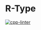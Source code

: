 # R-Type

[![cpp-linter](https://github.com/R-Type-Epitek/R-Type/actions/workflows/lint-project.yml/badge.svg)](https://github.com/R-Type-Epitek/R-Type/actions/workflows/lint-project.yml)
